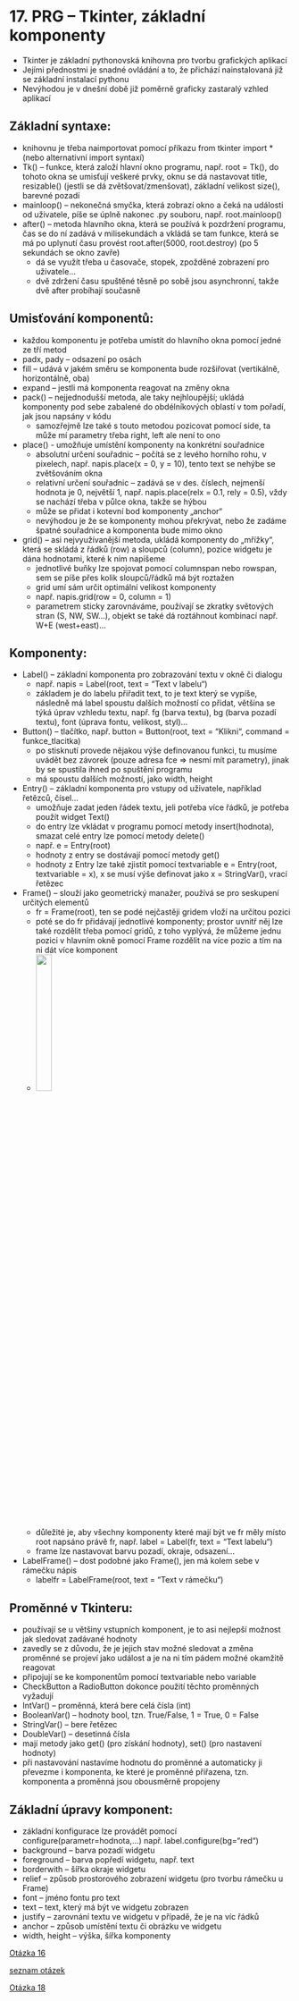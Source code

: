 # 17. PRG – Tkinter, základní komponenty

- Tkinter je základní pythonovská knihovna pro tvorbu grafických aplikací
- Jejími přednostmi je snadné ovládání a to, že přichází nainstalovaná již se základní instalací pythonu
- Nevýhodou je v dnešní době již poměrně graficky zastaralý vzhled aplikací

## Základní syntaxe:

- knihovnu je třeba naimportovat pomocí příkazu from tkinter import * (nebo alternativní import syntaxí)
- Tk() – funkce, která založí hlavní okno programu, např. root = Tk(), do tohoto okna se umisťují veškeré prvky, oknu se dá nastavovat title, resizable() (jestli se dá zvětšovat/zmenšovat), základní velikost size(), barevné pozadí
- mainloop() – nekonečná smyčka, která zobrazí okno a čeká na události od uživatele, píše se úplně nakonec .py souboru, např. root.mainloop()
- after() – metoda hlavního okna, která se používá k pozdržení programu, čas se do ní zadává v milisekundách a vkládá se tam funkce, která se má po uplynutí času provést root.after(5000, root.destroy) (po 5 sekundách se okno zavře)
    - dá se využít třeba u časovače, stopek, zpožděné zobrazení pro uživatele...
    - dvě zdržení času spuštěné těsně po sobě jsou asynchronní, takže dvě after probíhají současně

## Umisťování komponentů:

- každou komponentu je potřeba umístit do hlavního okna pomocí jedné ze tří metod
- padx, pady – odsazení po osách
- fill – udává v jakém směru se komponenta bude rozšiřovat (vertikálně, horizontálně, oba)
- expand – jestli má komponenta reagovat na změny okna
- pack() – nejjednodušší metoda, ale taky nejhloupější; ukládá komponenty pod sebe zabalené do obdélníkových oblastí v tom pořadí, jak jsou napsány v kódu
    - samozřejmě lze také s touto metodou pozicovat pomocí side, ta může mí parametry třeba right, left ale není to ono
- place() - umožňuje umístění komponenty na konkrétní souřadnice
    - absolutní určení souřadnic – počítá se z levého horního rohu, v pixelech, např. napis.place(x = 0, y = 10), tento text se nehýbe se zvětšováním okna
    - relativní určení souřadnic – zadává se v des. číslech, nejmenší hodnota je 0, největší 1, např. napis.place(relx = 0.1, rely = 0.5), vždy se nachází třeba v půlce okna, takže se hýbou
    - může se přidat i kotevní bod komponenty „anchor“
    - nevýhodou je že se komponenty mohou překrývat, nebo že zadáme špatné souřadnice a komponenta bude mimo okno
- grid() – asi nejvyužívanější metoda, ukládá komponenty do „mřížky“, která se skládá z řádků (row) a sloupců (column), pozice widgetu je dána hodnotami, které k nim napíšeme
    - jednotlivé buňky lze spojovat pomocí columnspan nebo rowspan, sem se píše přes kolik sloupců/řádků má být roztažen
    - grid umí sám určit optimální velikost komponenty
    - např. napis.grid(row = 0, column = 1)
    - parametrem sticky zarovnáváme, používají se zkratky světových stran (S, NW, SW...), objekt se také dá roztáhnout kombinací např. W+E (west+east)...

## Komponenty:
- Label() – základní komponenta pro zobrazování textu v okně či dialogu
    - např. napis = Label(root, text = “Text v labelu“)
    - základem je do labelu přiřadit text, to je text který se vypíše, následně má label spoustu dalších možností co přidat, většina se týká úprav vzhledu textu, např. fg (barva textu), bg (barva pozadí textu), font (úprava fontu, velikost, styl)…
- Button() – tlačítko, např. button = Button(root, text = “Klikni“, command = funkce_tlacitka)
    - po stisknutí provede nějakou výše definovanou funkci, tu musíme uvádět bez závorek (pouze adresa fce => nesmí mít parametry), jinak by se spustila ihned po spuštění programu
    - má spoustu dalších možností, jako width, height
- Entry() – základní komponenta pro vstupy od uživatele, například řetězců, čísel…
    - umožňuje zadat jeden řádek textu, jeli potřeba více řádků, je potřeba použít widget Text()
    - do entry lze vkládat v programu pomocí metody insert(hodnota), smazat celé entry lze pomocí metody delete()
    - např. e = Entry(root)
    - hodnoty z entry se dostávají pomocí metody get()
    - hodnoty z Entry lze také zjistit pomocí textvariable e = Entry(root, textvariable = x), x se musí výše definovat jako x = StringVar(), vrací řetězec
- Frame() – slouží jako geometrický manažer, používá se pro seskupení určitých elementů
    - fr = Frame(root), ten se podé nejčastěji gridem vloží na určitou pozici
    - poté se do fr přidávají jednotlivé komponenty; prostor uvnitř něj lze také rozdělit třeba pomocí gridů, z toho vyplývá, že můžeme jednu pozici v hlavním okně pomocí Frame rozdělit na více pozic a tím na ni dát více komponent
    - <img src="images/17PRG.png" style="display: block; margin-right:auto; margin-bottom:50px ;width: 25%; height: auto;">
    - důležité je, aby všechny komponenty které mají být ve fr měly místo root napsáno právě fr, např. label = Label(fr, text = “Text labelu“)
    - frame lze nastavovat barvu pozadí, okraje, odsazení…
- LabelFrame() – dost podobné jako Frame(), jen má kolem sebe v rámečku nápis
    - labelfr = LabelFrame(root, text = “Text v rámečku“)

## Proměnné v Tkinteru:

- používají se u většiny vstupních komponent, je to asi nejlepší možnost jak sledovat zadávané hodnoty
- zavedly se z důvodu, že je jejich stav možné sledovat a změna proměnné se projeví jako událost a je na ni tím pádem možné okamžitě reagovat
- připojují se ke komponentům pomocí textvariable nebo variable
- CheckButton a RadioButton dokonce použití těchto proměnných vyžadují
- IntVar() – proměnná, která bere celá čísla (int)
- BooleanVar() – hodnoty bool, tzn. True/False, 1 = True, 0 = False
- StringVar() – bere řetězec
- DoubleVar() – desetinná čísla
- mají metody jako get() (pro získání hodnoty), set() (pro nastavení hodnoty)
- při nastavování nastavíme hodnotu do proměnné a automaticky ji převezme i komponenta, ke které je proměnné přiřazena, tzn. komponenta a proměnná jsou obousměrně propojeny


## Základní úpravy komponent:

- základní konfigurace lze provádět pomocí configure(parametr=hodnota,…) např. label.configure(bg=“red“)
- background – barva pozadí widgetu
- foreground – barva popředí widgetu, např. text
- borderwith – šířka okraje widgetu
- relief – způsob prostorového zobrazení widgetu (pro tvorbu rámečku u Frame)
- font – jméno fontu pro text
- text – text, který má být ve widgetu zobrazen
- justify – zarovnání textu ve widgetu v případě, že je na víc řádků
- anchor – způsob umístění textu či obrázku ve widgetu
- width, height – výška, šířka komponenty


[Otázka 16](16PRG.md)

[seznam otázek](seznam_otazek.md)
                        
[Otázka 18](18PRG.md)